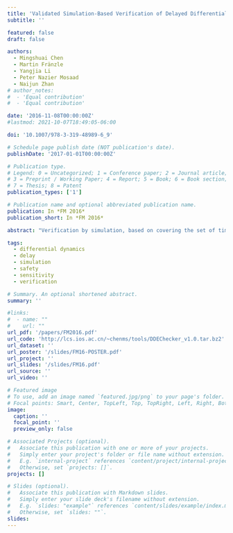 ```yaml
---
title: 'Validated Simulation-Based Verification of Delayed Differential Dynamics'
subtitle: ''

featured: false
draft: false

authors:
  - Mingshuai Chen
  - Martin Fränzle
  - Yangjia Li
  - Peter Nazier Mosaad
  - Naijun Zhan
# author_notes:
#  - 'Equal contribution'
#  - 'Equal contribution'

date: '2016-11-08T00:00:00Z'
#lastmod: 2021-10-07T18:49:05-06:00

doi: '10.1007/978-3-319-48989-6_9'

# Schedule page publish date (NOT publication's date).
publishDate: '2017-01-01T00:00:00Z'

# Publication type.
# Legend: 0 = Uncategorized; 1 = Conference paper; 2 = Journal article;
# 3 = Preprint / Working Paper; 4 = Report; 5 = Book; 6 = Book section;
# 7 = Thesis; 8 = Patent
publication_types: ['1']

# Publication name and optional abbreviated publication name.
publication: In *FM 2016*
publication_short: In *FM 2016*

abstract: "Verification by simulation, based on covering the set of time-bounded trajectories of a dynamical system evolving from the initial state set by means of a finite sample of initial states plus a sensitivity argument, has recently attracted interest due to the availability of powerful simulators for rich classes of dynamical systems. System models addressed by such techniques involve ordinary differential equations (ODEs) and can readily be extended to delay differential equations (DDEs). In doing so, the lack of validated solvers for DDEs, however, enforces the use of numeric approximations such that the resulting verification procedures would have to resort to (rather strong) assumptions on numerical accuracy of the underlying simulators, which lack formal validation or proof. In this paper, we pursue a closer integration of the numeric solving and the sensitivity-related state bloating algorithms underlying verification by simulation, together yielding a safe enclosure algorithm for DDEs suitable for use in automated formal verification. The key ingredient is an on-the-fly computation of piecewise linear, local error bounds by nonlinear optimization, with the error bounds uniformly covering sensitivity information concerning initial states as well as integration error."

tags:
  - differential dynamics
  - delay
  - simulation
  - safety
  - sensitivity
  - verification

# Summary. An optional shortened abstract.
summary: ''

#links:
#  - name: ""
#    url: ""
url_pdf: '/papers/FM2016.pdf'
url_code: 'http://lcs.ios.ac.cn/~chenms/tools/DDEChecker_v1.0.tar.bz2'
url_dataset: ''
url_poster: '/slides/FM16-POSTER.pdf'
url_project: ''
url_slides: '/slides/FM16.pdf'
url_source: ''
url_video: ''

# Featured image
# To use, add an image named `featured.jpg/png` to your page's folder.
# Focal points: Smart, Center, TopLeft, Top, TopRight, Left, Right, BottomLeft, Bottom, BottomRight.
image:
  caption: ''
  focal_point: ''
  preview_only: false

# Associated Projects (optional).
#   Associate this publication with one or more of your projects.
#   Simply enter your project's folder or file name without extension.
#   E.g. `internal-project` references `content/project/internal-project/index.md`.
#   Otherwise, set `projects: []`.
projects: []

# Slides (optional).
#   Associate this publication with Markdown slides.
#   Simply enter your slide deck's filename without extension.
#   E.g. `slides: "example"` references `content/slides/example/index.md`.
#   Otherwise, set `slides: ""`.
slides:
---
```


<!-- {{% callout note %}}
Click the _Cite_ button above to demo the feature to enable visitors to import publication metadata into their reference management software.
{{% /callout %}} -->
